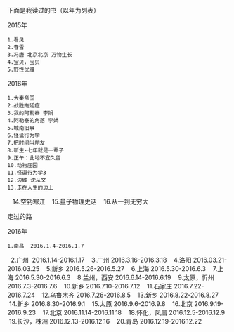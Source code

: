 

下面是我读过的书（以年为列表）

2015年
 
    1.看见
    2.春雪
    3.冯唐 北京北京 万物生长
    4.宝贝，宝贝
    5.野性优雅
    
2016年

    1.大秦帝国
    2.战胜拖延症
    3.我的阿勒泰 李娟
    4.阿勒泰的角落 李娟
    5.城南旧事
    6.怪诞行为学
    7.把时间当朋友  
    8.新生-七年就是一辈子
    9.正午：此地不宜久留
    10.动物庄园
    11.怪诞行为学3
    12.边城 沈从文
    13.走在人生的边上
    14.空钓寒江
    15.量子物理史话
    16.从一到无穷大
    
    
走过的路


2016年

    1.南昌  2016.1.4-2016.1.7
    2.广州  2016.1.14-2016.1.17
    3.广州  2016.3.16-2016.3.18
    4.洛阳  2016.03.21-2016.03.25
    5.新乡  2016.5.26-2016.5.27
    6.上海  2016.5.30-2016.6.3
    7.上海  2016.5.30-2016.6.3
    8.兰州，西安 2016.6.14-2016.6.19
    9.太原，忻州 2016.7.3-2016.7.6
    10.新乡  2016.7.10-2016.7.12
    11.石家庄 2016.7.22-2016.7.24
    12.乌鲁木齐 2016.7.26-2016.8.5
    13.新乡 2016.8.22-2016.8.27
    14.新乡  2016.8.30-2016.9.1
    15.太原  2016.9.6-2016.9.8
    16.北京  2016.9.19-2016.9.23
    17.北京  2016.11.14-2016.11.18
    18.怀化，凤凰 2016.12.5-2016.12.9
    19.长沙，株洲 2016.12.13-2016.12.16
    20.青岛  2016.12.19-2016.12.22
    
